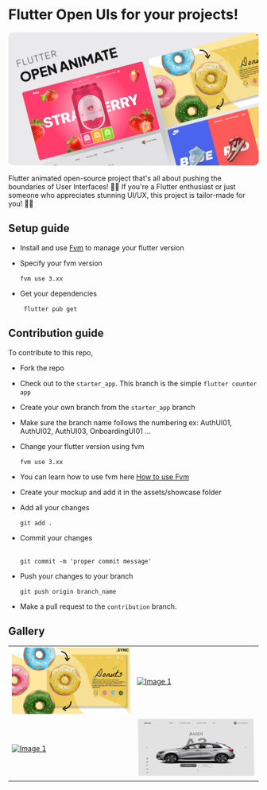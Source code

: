 # Flutter Open UIs for your projects!

![thumbnail](./assets/showcase/cover.png)

Flutter animated open-source project that's all about pushing the boundaries of User Interfaces! 🌟✨ If you're a Flutter enthusiast or just someone who appreciates stunning UI/UX, this project is tailor-made for you! 🚀🎨

## Setup guide

- Install and use [Fvm](https://fvm.app/) to manage your flutter version

- Specify your fvm version

  ```
  fvm use 3.xx
  ```

- Get your dependencies
  ```
   flutter pub get
  ```

## Contribution guide

To contribute to this repo,

- Fork the repo
- Check out to the `starter_app`. This branch is the simple `flutter counter app`
- Create your own branch from the `starter_app` branch
- Make sure the branch name follows the numbering ex: AuthUI01, AuthUI02, AuthUI03, OnboardingUI01 ...
- Change your flutter version using fvm

  ```
  fvm use 3.xx
  ```

- You can learn how to use fvm here [How to use Fvm](https://fvm.app/)

- Create your mockup and add it in the assets/showcase folder
- Add all your changes
  ```
  git add .
  ```
- Commit your changes

  ```![Uploading app_logo3.png…]()

  git commit -m 'proper commit message'
  ```

- Push your changes to your branch

  ```
  git push origin branch_name
  ```

- Make a pull request to the `contribution` branch.

## Gallery

<table>
  <tr>
    <td>
      <a href="https://github.com/yunweneric/flutter-open-animate/tree/doughnut_shop">
        <img src="./assets/showcase/doughnuts.png" alt="Image 1" width="1000"/>
      </a>
    </td>
     <td>
      <a href="https://github.com/yunweneric/flutter-open-animate/tree/nike_slider">
        <img src="./assets/showcase/nike_ui.png" alt="Image 1" width="1000"/>
      </a>
    </td>
   
   
  </tr>
    <td>
      <a href="https://github.com/yunweneric/flutter-open-animate/tree/fruits_animation">
        <img src="./assets/showcase/fruits_demo.png" alt="Image 1" width="1000"/>
      </a>
    </td>
     <td>
      <a href="https://github.com/yunweneric/flutter-open-animate/tree/car_rental">
        <img src="./assets/showcase/car.png" alt="Image 1" width="1000" height="120"/>
      </a>
    </td>

  </tr>

</table>

